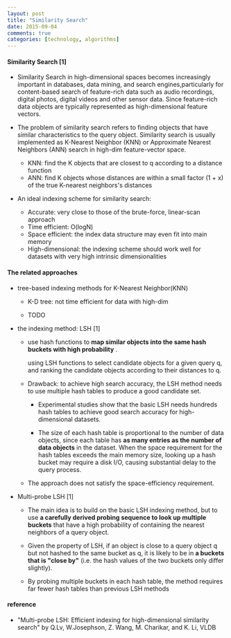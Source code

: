 ```yaml
---
layout: post
title: "Similarity Search"
date: 2015-09-04
comments: true
categories: [technology, algorithms]
---
```

#### Similarity Search [1]
   * Similarity Search in high-dimensional spaces becomes increasingly important in databases, data mining, and search engines,particularly for content-based search of feature-rich data such as audio recordings, digital photos, digital videos and other sensor data. Since feature-rich data objects are typically represented as high-dimensional feature vectors.
   
   * The problem of similarity search refers to finding objects that have similar characteristics to the query object.  Similarity search is usually implemented as K-Nearest Neighbor (KNN) or Approximate Nearest Neighbors (ANN) search in high-dim feature-vector space.
   
       +  KNN: find  the K objects that are closest to q according to a distance function
       +  ANN: find K objects whose distances are within a small factor (1 + x) of the true K-nearest neighbors's distances
   
   * An ideal indexing scheme for similarity search:
       +   Accurate: very close to those of the brute-force, linear-scan approach
       +   Time efficient: O(logN)
       +   Space efficient: the index data structure may even fit into main memory
       +   High-dimensional:  the indexing scheme should work well for datasets with very high intrinsic
       dimensionalities

#### The related approaches
   *  tree-based indexing methods for K-Nearest Neighbor(KNN)
       +  K-D tree: not time efficient for data with high-dim
    
       + TODO
        
   *  the indexing method: LSH  [1]
       +  use hash functions to **map similar objects into the same hash buckets with high probability** .
   
          using LSH functions to select candidate objects for a given query q,
          and ranking the candidate objects according to their distances to q.
    
       +  Drawback: to achieve high search accuracy, the LSH method needs to use multiple hash tables to produce a good candidate set.
     
          - Experimental studies show that the basic LSH needs hundreds hash tables to achieve good search accuracy for high-dimensional datasets.
    
          - The size of each hash table is proportional to the number of data objects, since each table has **as many
          entries as the number of data objects** in the dataset.
          When the space requirement for the hash tables exceeds the main memory size, looking up a hash bucket may require a disk I/O, causing substantial delay to the query process.
    
       + The approach does not satisfy the space-efficiency requirement.
    
   * Multi-probe LSH [1]
       + The main idea is to build on the basic LSH indexing method, but to use **a carefully derived probing
       sequence to look up multiple buckets** that have a high probability of containing the nearest neighbors of a query object.
    
       + Given the property of LSH, if an object is close to a query object q but not hashed to the same bucket as q, it is likely to be in **a buckets  that is "close by"** (i.e. the hash values of the two buckets only differ slightly).
    
       + By probing multiple buckets in each hash table, the method requires far fewer hash tables than previous LSH methods

#### reference

  *  "Multi-probe LSH: Efficient indexing for high-dimensional similarity search" by Q.Lv, W.Josephson, Z. Wang, M. Charikar, and K. Li, VLDB 
